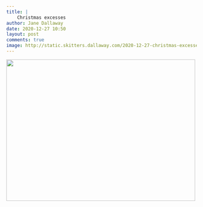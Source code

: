 ```yaml
---
title: |
    Christmas excesses
author: Jane Dallaway
date: 2020-12-27 10:50
layout: post
comments: true
image: http://static.skitters.dallaway.com/2020-12-27-christmas-excesses-fullsize-0.jpeg
---
```




<a href="http://static.skitters.dallaway.com/2020-12-27-christmas-excesses-fullsize-0.jpeg"><img src="http://static.skitters.dallaway.com/2020-12-27-christmas-excesses-thumb-0.jpeg" width="500" height="375"></a>

